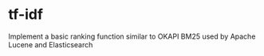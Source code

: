 # tf-idf
Implement a basic ranking function similar to OKAPI BM25 used by Apache Lucene and Elasticsearch
